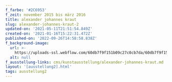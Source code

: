```yaml
---
f_farbe: '#2C6953'
f_zeit: november 2015 bis märz 2016
title: alexander johannes kraut
slug: alexander-johannes-kraut-2
updated-on: '2021-05-11T21:51:54.849Z'
created-on: '2021-01-16T15:22:31.472Z'
published-on: '2022-09-26T14:58:58.838Z'
f_background-image:
  url: >-
    https://uploads-ssl.webflow.com/60db7f9f151b09c27c0cb7da/60db7f9f151b09b6690cb88e_alexander%20johannes%20kraut.jpg
  alt: null
f_ausstellung-links: cms/kunstausstellung/alexander-johannes-kraut.md
layout: '[ausstellung2].html'
tags: ausstellung2
---
```



